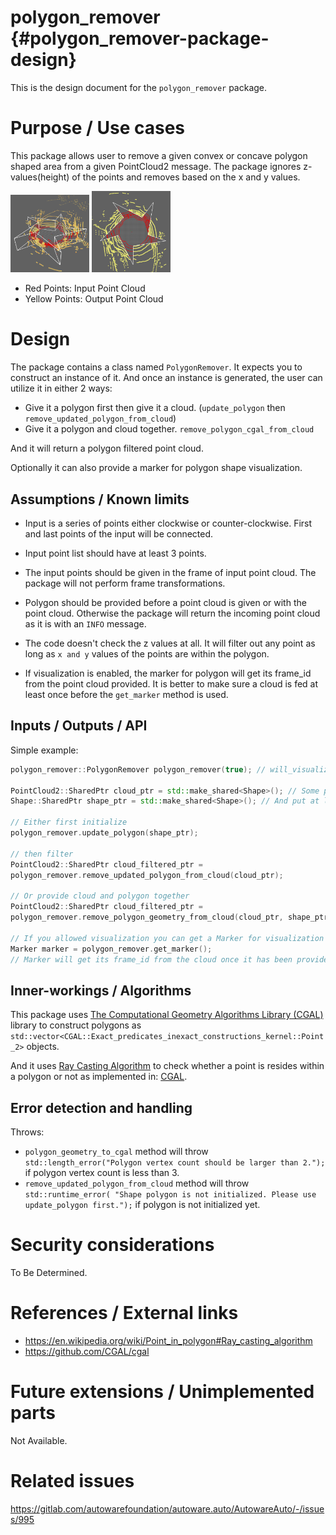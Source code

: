 polygon_remover {#polygon_remover-package-design}
===========

This is the design document for the `polygon_remover` package.

# Purpose / Use cases

<!-- Required -->
<!-- Things to consider:
    - Why did we implement this feature? -->
This package allows user to remove a given convex or concave polygon shaped area
from a given PointCloud2 message. The package ignores z-values(height) of the
points and removes based on the x and y values.

<img src="polygon_remover_perspective.png" width="25%" height="25%">
<img src="polygon_remover_top_down.png" width="25%" height="25%">

- Red Points: Input Point Cloud
- Yellow Points: Output Point Cloud

# Design

<!-- Required -->
<!-- Things to consider:
    - How does it work? -->
The package contains a class named `PolygonRemover`. It expects you to construct
an instance of it. And once an instance is generated, the user can utilize it in
either 2 ways:

- Give it a polygon first then give it a cloud. (`update_polygon`
  then `remove_updated_polygon_from_cloud`)
- Give it a polygon and cloud together. `remove_polygon_cgal_from_cloud`

And it will return a polygon filtered point cloud.

Optionally it can also provide a marker for polygon shape visualization.

## Assumptions / Known limits

<!-- Required -->

- Input is a series of points either clockwise or counter-clockwise. First and
  last points of the input will be connected.

- Input point list should have at least 3 points.

- The input points should be given in the frame of input point cloud. The
  package will not perform frame transformations.

- Polygon should be provided before a point cloud is given or with the point
  cloud. Otherwise the package will return the incoming point cloud as it is
  with an `INFO` message.

- The code doesn't check the z values at all. It will filter out any point as
  long as
  `x and y` values of the points are within the polygon.

- If visualization is enabled, the marker for polygon will get its frame_id from
  the point cloud provided. It is better to make sure a cloud is fed at least
  once before the `get_marker` method is used.

## Inputs / Outputs / API

<!-- Required -->
<!-- Things to consider:
    - How do you use the package / API? -->
Simple example:

```cpp
polygon_remover::PolygonRemover polygon_remover(true); // will_visualize = true

PointCloud2::SharedPtr cloud_ptr = std::make_shared<Shape>(); // Some point cloud
Shape::SharedPtr shape_ptr = std::make_shared<Shape>(); // And put at least 3 points to the shape

// Either first initialize
polygon_remover.update_polygon(shape_ptr);

// then filter
PointCloud2::SharedPtr cloud_filtered_ptr =
polygon_remover.remove_updated_polygon_from_cloud(cloud_ptr);

// Or provide cloud and polygon together
PointCloud2::SharedPtr cloud_filtered_ptr =
polygon_remover.remove_polygon_geometry_from_cloud(cloud_ptr, shape_ptr);

// If you allowed visualization you can get a Marker for visualization
Marker marker = polygon_remover.get_marker();
// Marker will get its frame_id from the cloud once it has been provided.
```

## Inner-workings / Algorithms

<!-- If applicable -->
This package
uses [The Computational Geometry Algorithms Library (CGAL)](https://github.com/CGAL/cgal)
library to construct polygons as 
`std::vector<CGAL::Exact_predicates_inexact_constructions_kernel::Point_2>` objects.

And it uses
[Ray Casting Algorithm](https://en.wikipedia.org/wiki/Point_in_polygon#Ray_casting_algorithm) 
to check whether a point is resides within a polygon or not as implemented in:
[CGAL](https://doc.cgal.org/latest/Polygon/group__PkgPolygon2Functions.html#ga0cbb36e051264c152189a057ea385578).

## Error detection and handling

<!-- Required -->
Throws:

- `polygon_geometry_to_cgal` method will throw
  `std::length_error("Polygon vertex count should be larger than 2.");`
  if polygon vertex count is less than 3.
- `remove_updated_polygon_from_cloud` method will throw
  `std::runtime_error(
  "Shape polygon is not initialized. Please use update_polygon first.");`
  if polygon is not initialized yet.

# Security considerations

<!-- Required -->
<!-- Things to consider:
- Spoofing (How do you check for and handle fake input?)
- Tampering (How do you check for and handle tampered input?)
- Repudiation (How are you affected by the actions of external actors?).
- Information Disclosure (Can data leak?).
- Denial of Service (How do you handle spamming?).
- Elevation of Privilege (Do you need to change permission levels during execution?) -->
To Be Determined.

# References / External links

<!-- Optional -->

- https://en.wikipedia.org/wiki/Point_in_polygon#Ray_casting_algorithm
- https://github.com/CGAL/cgal

# Future extensions / Unimplemented parts

<!-- Optional -->
Not Available.

# Related issues

<!-- Required -->
https://gitlab.com/autowarefoundation/autoware.auto/AutowareAuto/-/issues/995